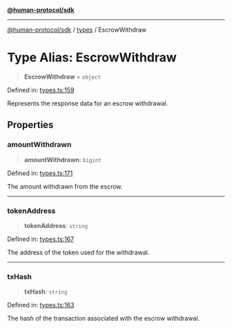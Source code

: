 [**@human-protocol/sdk**](../../README.md)

***

[@human-protocol/sdk](../../modules.md) / [types](../README.md) / EscrowWithdraw

# Type Alias: EscrowWithdraw

> **EscrowWithdraw** = `object`

Defined in: [types.ts:159](https://github.com/humanprotocol/human-protocol/blob/e2535128eb5f5be411c1a30e3ae041b00d889adf/packages/sdk/typescript/human-protocol-sdk/src/types.ts#L159)

Represents the response data for an escrow withdrawal.

## Properties

### amountWithdrawn

> **amountWithdrawn**: `bigint`

Defined in: [types.ts:171](https://github.com/humanprotocol/human-protocol/blob/e2535128eb5f5be411c1a30e3ae041b00d889adf/packages/sdk/typescript/human-protocol-sdk/src/types.ts#L171)

The amount withdrawn from the escrow.

***

### tokenAddress

> **tokenAddress**: `string`

Defined in: [types.ts:167](https://github.com/humanprotocol/human-protocol/blob/e2535128eb5f5be411c1a30e3ae041b00d889adf/packages/sdk/typescript/human-protocol-sdk/src/types.ts#L167)

The address of the token used for the withdrawal.

***

### txHash

> **txHash**: `string`

Defined in: [types.ts:163](https://github.com/humanprotocol/human-protocol/blob/e2535128eb5f5be411c1a30e3ae041b00d889adf/packages/sdk/typescript/human-protocol-sdk/src/types.ts#L163)

The hash of the transaction associated with the escrow withdrawal.
